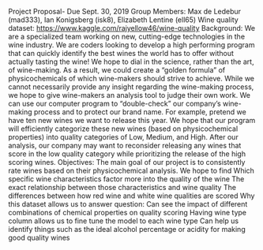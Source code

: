 Project Proposal- Due Sept. 30, 2019
Group Members: Max de Ledebur (mad333), Ian Konigsberg (isk8), Elizabeth Lentine (ell65)
Wine quality dataset: https://www.kaggle.com/rajyellow46/wine-quality
Background:
We are a specialized team working on new, cutting-edge technologies in the wine industry. We are coders looking to develop a high performing program that can quickly identify the best wines the world has to offer without actually tasting the wine! We hope to dial in the science, rather than the art, of wine-making. As a result, we could create a “golden formula” of physicochemicals of which wine-makers should strive to achieve.  While we cannot necessarily provide any insight regarding the wine-making process, we hope to give wine-makers an analysis tool to judge their own work. 
We can use our computer program to “double-check” our company’s wine-making process and to protect our brand name. For example, pretend we have ten new wines we want to release this year. We hope that our program will efficiently categorize these new wines (based on physicochemical properties) into quality categories of Low, Medium, and High. After our analysis, our company may want to reconsider releasing any wines that score in the low quality category while prioritizing the release of the high scoring wines.
Objectives:
The main goal of our project is to consistently rate wines based on their physicochemical analysis. We hope to find
Which specific wine characteristics factor more into the quality of the wine
The exact relationship between those characteristics and wine quality
The differences between how red wine and white wine qualities are scored
Why this dataset allows us to answer question:
Can see the impact of different combinations of chemical properties on quality scoring
Having wine type column allows us to fine tune the model to each wine type
Can help us identify things such as the ideal alcohol percentage or acidity for making good quality wines
